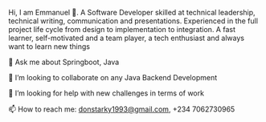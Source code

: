 
Hi, I am Emmanuel 👋.
A Software Developer skilled at technical leadership, technical writing, communication and presentations. Experienced in the full project life cycle from design to implementation to integration. A fast learner, self-motivated and a team player, a tech enthusiast and always want to learn new things

💬 Ask me about Springboot,  Java

👯 I’m looking to collaborate on any Java Backend Development 

🤔 I’m looking for help with new challenges in terms of work

📫 How to reach me: donstarky1993@gmail.com, +234 7062730965
